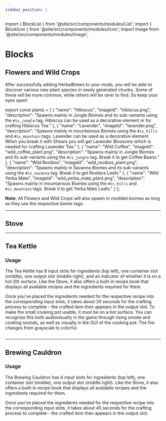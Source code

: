 ```yaml
---
sidebar_position: 2
---
```


import { BlockList } from '@site/src/components/modules/List';
import { BlockIcon } from '@site/src/components/modules/Icon';
import Image from '@site/src/components/modules/Image';


# Blocks

## Flowers and Wild Crops
After successfully adding HerbalBrews to your mods, you will be able to discover various new plant species in newly generated chunks. Some of these will be more common, while others will be rarer to find. So keep your eyes open!

<BlockList modId="herbalbrews" list={plants} />

export const plants = [
{
"name": "Hibiscus",
"imageId": "hibiscus.png",
"description": "Spawns mainly in Jungle Biomes and its sub-variants using the `#is_jungle` tag. Hibiscus can be used as a decorative element or for crafting Hibiscus Tea."
},
{
"name": "Lavender",
"imageId": "lavender.png",
"description": "Spawns mainly in mountainous Biomes using the `#is_hills` and `#is_mountain` tags. Lavender can be used as a decorative element. When you break it with Shears you will get Lavender Blossoms which is needed for crafting Lavender Tea."
},
{
"name": "Wild Coffee",
"imageId": "wild_coffee_plant.png",
"description": "Spawns mainly in Jungle Biomes and its sub-variants using the `#is_jungle` tag. Break it to get Coffee Beans."
},
{
"name": "Wild Rooibos",
"imageId": "wild_rooibos_plant.png",
"description": "Spawns mainly in Savanna Biomes and its sub-variants using the `#is_savanna` tag. Break it to get Rooibos Leafs."
},
{
"name": "Wild Yerba Mate",
"imageId": "wild_yerba_mate_plant.png",
"description": "Spawns mainly in mountainous Biomes using the `#is_hills` and `#is_mountain` tags. Break it to get Yerba Mate Leafs."
}
];

**Note:** All Flowers and Wild Crops will also spawn in modded biomes as long as they use the respective biome tags.

***

## Stove
<BlockIcon modId="herbalbrews" imageId="stove.png" description="Used for heating up your Tea Kettle." pixelated=„false“ />

***

## Tea Kettle
<BlockIcon modId="herbalbrews" imageId="copper_tea_kettle.png" description="The Tea Kettle is your primary crafting station for making Tea and Coffee." />

### Usage
The Tea Kettle has 6 input slots for ingredients (top left), one container slot (middle), one output slot (middle right), and an indicator of whether it is on a hot (lit) surface. Like the Stove, it also offers a built-in recipe book that displays all available recipes and the ingredients required for them.

Once you've placed the ingredients needed for the respective recipe into the corresponding input slots, it takes about 30 seconds for the crafting process to complete - the crafted item then appears in the output slot. To make the small cooking pot usable, it must be on a hot surface. You can recognize this both audiovisually in the game through rising smoke and cooking sounds, as well as visually in the GUI of the cooking pot: The fire changes from grayscale to colorful.

<Image modId="herbalbrews" imageId="tea_kettle_gui.png" align="center" />

***

## Brewing Cauldron
<BlockIcon modId="herbalbrews" imageId="cauldron.png" description="The Brewing Cauldron is your primary crafting station for making Flasks and Potions." />

### Usage
The Brewing Cauldron has 4 input slots for ingredients (top left), one container slot (middle), one output slot (middle right). Like the Stove, it also offers a built-in recipe book that displays all available recipes and the ingredients required for them.

Once you've placed the ingredients needed for the respective recipe into the corresponding input slots, it takes about 45 seconds for the crafting process to complete - the crafted item then appears in the output slot.

<Image modId="herbalbrews" imageId="brewing_cauldron_gui.png" align="center" />
